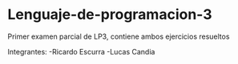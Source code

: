 # Lenguaje-de-programacion-3
Primer examen parcial de  LP3, contiene ambos ejercicios resueltos

Integrantes:
    -Ricardo Escurra
    -Lucas Candia

